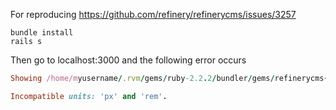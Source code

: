 For reproducing 
https://github.com/refinery/refinerycms/issues/3257

```
bundle install
rails s
```

Then go to localhost:3000 and the following error occurs

```ruby
Showing /home/myusername/.rvm/gems/ruby-2.2.2/bundler/gems/refinerycms-f8a1152f9d25/core/app/views/refinery/_site_bar.html.erb where line #3 raised:

Incompatible units: 'px' and 'rem'.

```

